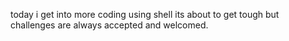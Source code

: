 today i get into more coding using shell its about to get tough but challenges are always accepted and welcomed.